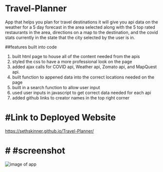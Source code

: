 # Travel-Planner
App that helps you plan for travel destinations it will give you api data on the weather for a 5 day forecast in the area selected along with the 5 top rated restaurants in the area, directions on a map to the destination, and the covid stats currently in the state that the city selected by the user is in.

##features built into code
1. built html page to house all of the content needed from the apis
2. styled the css to have a more professional look on the page
3. added ajax calls for COVID api, Weather api, Zomato api, and MapQuest api.
4. built function to appened data into the correct locations needed on the page
5. built in a search function to allow user input
6. used user inputs in javascript to get correct data needed for each api
7. added github links to creator names in the top right corner
 
 # #Link to Deployed Website
 https://sethskinner.github.io/Travel-Planner/

# # #screenshot
![image of app](https://lh3.googleusercontent.com/5b0SXkt9mdxiCrlBjjeDyY3bCD1eg1GXHSR5wpljBAM-2s4Qk0KqpA2X3-40GuFPSZ2uTA=s151)
 
